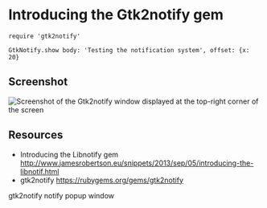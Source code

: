 # Introducing the Gtk2notify gem

    require 'gtk2notify'

    GtkNotify.show body: 'Testing the notification system', offset: {x: 20}


## Screenshot

![Screenshot of the Gtk2notify window displayed at the top-right corner of the screen](http://www.jamesrobertson.eu/r/images/2015/oct/14/gtk2notify.png)

## Resources

* Introducing the Libnotify gem http://www.jamesrobertson.eu/snippets/2013/sep/05/introducing-the-libnotif.html
* gtk2notify https://rubygems.org/gems/gtk2notify

gtk2notify notify popup window
